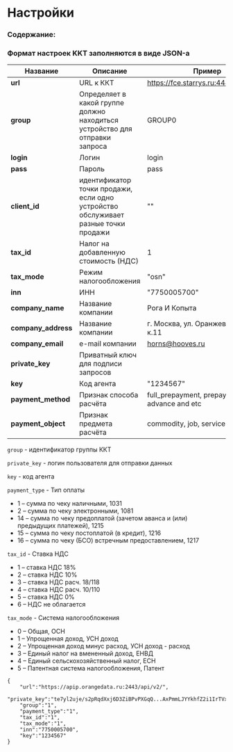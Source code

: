 # Настройки


### Содержание:

### Формат настроек KKT заполняются в виде JSON-а

Название | Описание | Пример
------------ | ------------- | -------------
**url** | URL к ККТ | https://fce.starrys.ru:4443/fr/api/v2/
**group** | Определяет в какой группе должно находиться устройство для отправки запроса | GROUP0
**login** | Логин | login
**pass** | Пароль | pass
**client_id** | идентификатор точки продажи, если одно устройство обслуживает разные точки продажи | ""
**tax_id** | Налог на добавленную стоимость (НДС) | 1
**tax_mode** | Режим налогообложения | "osn"
**inn** | ИНН | "7750005700"
**company_name** | Название компании | Рога И Копыта
**company_address** | Название компании | г. Москва, ул. Оранжевая, д.22 к.11
**company_email** | e-mail компании | horns@hooves.ru
**private_key** | Приватный ключ для подписи запросов | 
**key** | Код агента | "1234567"
**payment_method** | Признак способа расчёта | full_prepayment, prepayment, advance and etc
**payment_object** | Признак предмета расчёта | commodity, job, service and etc


`group` - идентификатор группы ККТ

`private_key` - логин пользователя для отправки данных

`key` - код агента

`payment_type` - Тип оплаты
 - 1 – сумма по чеку наличными, 1031
 - 2 – сумма по чеку электронными, 1081
 - 14 – сумма по чеку предоплатой (зачетом аванса и (или) предыдущих платежей), 1215
 - 15 – сумма по чеку постоплатой (в кредит), 1216
 - 16 – сумма по чеку (БСО) встречным предоставлением, 1217


`tax_id` - Ставка НДС
 - 1 – ставка НДС 18%
 - 2 – ставка НДС 10%
 - 3 – ставка НДС расч. 18/118
 - 4 – ставка НДС расч. 10/110
 - 5 – ставка НДС 0%
 - 6 – НДС не облагается
 
`tax_mode` - Система налогообложения
 - 0 – Общая, ОСН
 - 1 – Упрощенная доход, УСН доход
 - 2 – Упрощенная доход минус расход, УСН доход - расход
 - 3 – Единый налог на вмененный доход, ЕНВД
 - 4 – Единый сельскохозяйственный налог, ЕСН
 - 5 – Патентная система налогообложения, Патент

```
{
    "url":"https://apip.orangedata.ru:2443/api/v2/",
    "private_key":"te7yl2uje/s2pRqdXxj6D3ZiBPvPXGqQ...AxPmmLJYYkhfZ2i1IrTVxZE=",
    "group":"1",
    "payment_type":"1",
    "tax_id":"1",
    "tax_mode":"1",
    "inn":"7750005700",
    "key":"1234567"
}
```